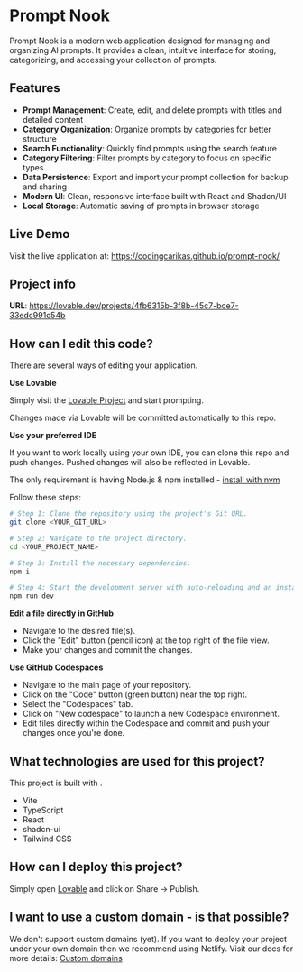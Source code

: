 # Prompt Nook

Prompt Nook is a modern web application designed for managing and organizing AI prompts. It provides a clean, intuitive interface for storing, categorizing, and accessing your collection of prompts.

## Features

- **Prompt Management**: Create, edit, and delete prompts with titles and detailed content
- **Category Organization**: Organize prompts by categories for better structure
- **Search Functionality**: Quickly find prompts using the search feature
- **Category Filtering**: Filter prompts by category to focus on specific types
- **Data Persistence**: Export and import your prompt collection for backup and sharing
- **Modern UI**: Clean, responsive interface built with React and Shadcn/UI
- **Local Storage**: Automatic saving of prompts in browser storage

## Live Demo

Visit the live application at: https://codingcarikas.github.io/prompt-nook/

## Project info

**URL**: https://lovable.dev/projects/4fb6315b-3f8b-45c7-bce7-33edc991c54b

## How can I edit this code?

There are several ways of editing your application.

**Use Lovable**

Simply visit the [Lovable Project](https://lovable.dev/projects/4fb6315b-3f8b-45c7-bce7-33edc991c54b) and start prompting.

Changes made via Lovable will be committed automatically to this repo.

**Use your preferred IDE**

If you want to work locally using your own IDE, you can clone this repo and push changes. Pushed changes will also be reflected in Lovable.

The only requirement is having Node.js & npm installed - [install with nvm](https://github.com/nvm-sh/nvm#installing-and-updating)

Follow these steps:

```sh
# Step 1: Clone the repository using the project's Git URL.
git clone <YOUR_GIT_URL>

# Step 2: Navigate to the project directory.
cd <YOUR_PROJECT_NAME>

# Step 3: Install the necessary dependencies.
npm i

# Step 4: Start the development server with auto-reloading and an instant preview.
npm run dev
```

**Edit a file directly in GitHub**

- Navigate to the desired file(s).
- Click the "Edit" button (pencil icon) at the top right of the file view.
- Make your changes and commit the changes.

**Use GitHub Codespaces**

- Navigate to the main page of your repository.
- Click on the "Code" button (green button) near the top right.
- Select the "Codespaces" tab.
- Click on "New codespace" to launch a new Codespace environment.
- Edit files directly within the Codespace and commit and push your changes once you're done.

## What technologies are used for this project?

This project is built with .

- Vite
- TypeScript
- React
- shadcn-ui
- Tailwind CSS

## How can I deploy this project?

Simply open [Lovable](https://lovable.dev/projects/4fb6315b-3f8b-45c7-bce7-33edc991c54b) and click on Share -> Publish.

## I want to use a custom domain - is that possible?

We don't support custom domains (yet). If you want to deploy your project under your own domain then we recommend using Netlify. Visit our docs for more details: [Custom domains](https://docs.lovable.dev/tips-tricks/custom-domain/)
